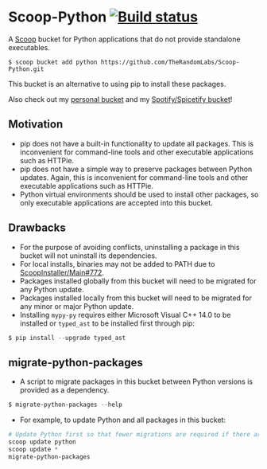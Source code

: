 <!-- markdownlint-disable MD010 -->
<!-- markdownlint-disable MD014 -->
<!-- markdownlint-disable MD046 -->

# Scoop-Python [![Build status](https://ci.appveyor.com/api/projects/status/0m7xf2hxvwj32qnf/branch/master?svg=true)](https://ci.appveyor.com/project/TheRandomLabs/scoop-python/branch/master)

A [Scoop](https://github.com/lukesampson/scoop) bucket for Python applications that do not provide
standalone executables.

    $ scoop bucket add python https://github.com/TheRandomLabs/Scoop-Python.git

This bucket is an alternative to using pip to install these packages.

Also check out my [personal bucket](https://github.com/TheRandomLabs/Scoop-Bucket)
and my [Spotify/Spicetify bucket](https://github.com/TheRandomLabs/Scoop-Spotify)!

## Motivation

* pip does not have a built-in functionality to update all packages. This is inconvenient for
command-line tools and other executable applications such as HTTPie.
* pip does not have a simple way to preserve packages between Python updates. Again, this is
inconvenient for command-line tools and other executable applications such as HTTPie.
* Python virtual environments should be used to install other packages, so only executable
applications are accepted into this bucket.

## Drawbacks

* For the purpose of avoiding conflicts, uninstalling a package in this bucket will not
uninstall its dependencies.
* For local installs, binaries may not be added to PATH due to
[ScoopInstaller/Main#772](https://github.com/ScoopInstaller/Main/issues/772).
* Packages installed globally from this bucket will need to be migrated for any Python update.
* Packages installed locally from this bucket will need to be migrated for any minor or major
Python update.
* Installing `mypy-py` requires either Microsoft Visual C++ 14.0 to be installed or `typed_ast`
to be installed first through pip:

```powershell
$ pip install --upgrade typed_ast
```

## migrate-python-packages

* A script to migrate packages in this bucket between Python versions is provided as a dependency.

```powershell
$ migrate-python-packages --help
```

* For example, to update Python and all packages in this bucket:

```powershell
# Update Python first so that fewer migrations are required if there are also updates for packages in this bucket
scoop update python
scoop update *
migrate-python-packages
```
